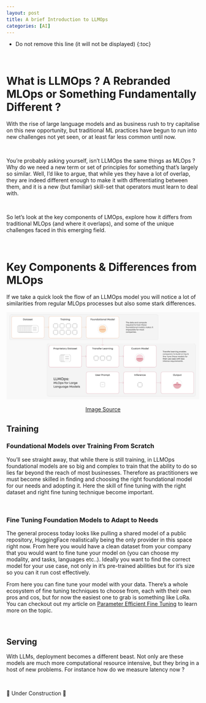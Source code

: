 ```yaml
---
layout: post
title: A brief Introduction to LLMOps
categories: [AI]
---
```



* Do not remove this line (it will not be displayed)
{:toc}

<br>

# What is LLMOps ? A Rebranded MLOps or Something Fundamentally Different ?

With the rise of large language models and as business rush to try capitalise on this new opportunity, but traditional ML practices have begun to run into new challenges not yet seen, or at least far less common until now.

<br>

You’re probably asking yourself, isn’t LLMOps the same things as MLOps ? Why do we need a new term or set of principles for something that’s largely so similar. Well, I’d like to argue, that while yes they have a lot of overlap, they are indeed different enough to make it with differentiating between them, and it is a new (but familiar) skill-set that operators must learn to deal with. 

<br>

So let’s look at the key components of LMOps, explore how it differs from traditional MLOps (and where it overlaps), and some of the unique challenges faced in this emerging field.

<br>

# Key Components & Differences from MLOps 

If we take a quick look the flow of an LLMOps model you will notice a lot of similarities from regular MLOps processes but also some stark differences. 

<img src="/images/llm-ops/llm-ops-flow.png" alt="LLMOps Flow"/>
<p align="center">
  <a href="https://valohai.com/blog/llmops/">Image Source</a>
</p>


## Training

### Foundational Models over Training From Scratch

You’ll see straight away, that while there is still training, in LLMOps foundational models are so big and complex to train that the ability to do so lies far beyond the reach of most businesses. Therefore as practitioners we must become skilled in finding and choosing the right foundational model for our needs and adopting it. Here the skill of fine tuning with the right dataset and right fine tuning technique become important. 

<br>

### Fine Tuning Foundation Models to Adapt to Needs

The general process today looks like pulling a shared model of a public repository, HuggingFace  realistically being the only provider in this space right now. From here you would have a clean dataset from your company that you would want to fine tune your model on (you can choose my modality, and tasks, languages etc..). Ideally you want to find the correct model for your use case, not only in it’s pre-trained abilities but for it’s size so you can it run cost effectively. 

From here you can fine tune your model with your data. There’s a whole ecosystem of fine tuning techniques to choose from, each with their own pros and cos, but for now the easiest one to grab is something like LoRa. You can checkout out my article on [Parameter Efficient Fine Tuning](../model-fine-tuning/) to learn more on the topic.

<br>

## Serving

With LLMs, deployment becomes a different beast. Not only are these models are much more computational resource intensive, but they bring in a host of new problems. For instance how do we measure latency now ?

<br>

🚧 Under Construction 🚧
